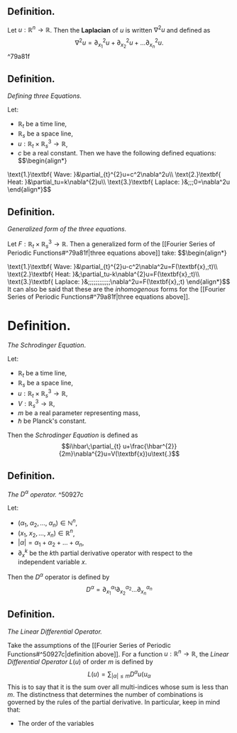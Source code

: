 ## Definition.

Let $u:\mathbb{R}^{n}\rightarrow \mathbb{R}$. Then the **Laplacian** of $u$ is written $\nabla^{2}u$ and defined as
$$\nabla^{2}u=\partial_{x_1}^{2}u+\partial_{x_2}^{2}u+\dots\partial_{x_n}^{2}u\text{.}$$ ^79a81f

## Definition. 
*Defining three Equations.*

Let:
- $\mathbb{R}_{t}$ be a time line,
- $\mathbb{R}_{s}$ be a space line,
- $u:\mathbb{R}_{t}\times\mathbb{R}_{s}^{3}\rightarrow \mathbb{R}$,
- $c$ be a real constant.
Then we have the following defined equations:
$$\begin{align*}

\text{1.}\textbf{ Wave: }&\partial_{t}^{2}u=c^2\nabla^2u\\\\
\text{2.}\textbf{ Heat: }&\partial_tu=k\nabla^{2}u\\\\
\text{3.}\textbf{ Laplace: }&\;\;\;0=\nabla^2u
\end{align*}$$

## Definition.
*Generalized form of the three equations.*

Let $F:\mathbb{R}_{t}\times\mathbb{R}_{s}^{3}\rightarrow \mathbb{R}$. Then a generalized form of the [[Fourier Series of Periodic Functions#^79a81f|three equations above]] take:
$$\begin{align*}

\text{1.}\textbf{ Wave: }&\partial_{t}^{2}u-c^2\nabla^2u=F(\textbf{x},\;t)\\\\
\text{2.}\textbf{ Heat: }&\;\partial_tu-k\nabla^{2}u=F(\textbf{x},\;t)\\\\
\text{3.}\textbf{ Laplace: }&\;\;\;\;\;\;\;\;\;\;\;\;\nabla^2u=F(\textbf{x},\;t)
\end{align*}$$
It can also be said that these are the *inhomogenous* forms for the [[Fourier Series of Periodic Functions#^79a81f|three equations above]]. 

# Definition.
*The Schrodinger Equation*.

Let:
- $\mathbb{R}_{t}$ be a time line,
- $\mathbb{R}_{s}$ be a space line,
- $u:\mathbb{R}_{t}\times\mathbb{R}_{s}^{3}\rightarrow \mathbb{R}$,
- $V:\mathbb{R}_{s}^{3}\rightarrow \mathbb{R}$,
- $m$ be a real parameter representing mass,
- $\hbar$ be Planck's constant.

Then the *Schrodinger Equation* is defined as 
$$i\hbar\;\partial_{t} u+\frac{\hbar^{2}}{2m}\nabla^{2}u=V(\textbf{x})u\text{.}$$

## Definition.
*The $D^{\alpha}$ operator.* ^50927c

Let:
- $(\alpha_1,\;\alpha_2,\dots,\;\alpha_n)\in\mathbb{N}^{n}$,
- $(x_1,\;x_2,\dots,\;x_n)\in\mathbb{R}^{n}$,
- $|\alpha|=\alpha_1+\alpha_2+\dots+\alpha_n$,
- $\partial_x^k$ be the $k$th partial derivative operator with respect to the independent variable $x$.

Then the $D^{\alpha}$ operator is defined by 
$$D^{\alpha}=\partial^{\alpha_1}_{x_1}\partial^{\alpha_2}_{x_2}\dots\partial^{\alpha_n}_{x_n}$$

## Definition.
*The Linear Differential Operator.*

Take the assumptions of the [[Fourier Series of Periodic Functions#^50927c|definition above]]. For a function $u:\mathbb{R}^{n}\rightarrow\mathbb{R}$, the *Linear Differential Operator* $L(u)$ of order $m$ is defined by
$$L(u)=\sum_{|\alpha|\leq m}D^{\alpha}u(u_\alpha$$
This is to say that it is the sum over all multi-indices whose sum is less than $m$. The distinctness that determines the number of combinations is governed by the rules of the partial derivative. In particular, keep in mind that:
- The order of the variables 